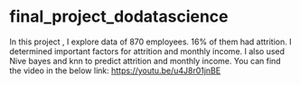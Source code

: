 # final_project_dodatascience

In this project , I explore data of 870 employees. 16% of them had attrition. I determined important factors for attrition and monthly income. I also used Nive bayes and knn to predict attrition and monthly income. You can find the video in the below link:
https://youtu.be/u4J8r01jnBE
